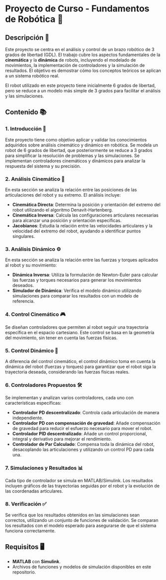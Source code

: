 # Proyecto de Curso - Fundamentos de Robótica 🤖

## Descripción 📜
Este proyecto se centra en el análisis y control de un brazo robótico de 3 grados de libertad (GDL). El trabajo cubre los aspectos fundamentales de la **cinemática** y la **dinámica** de robots, incluyendo el modelado de movimientos, la implementación de controladores y la simulación de resultados. El objetivo es demostrar cómo los conceptos teóricos se aplican a un sistema robótico real.

El robot utilizado en este proyecto tiene inicialmente 6 grados de libertad, pero se reduce a un modelo más simple de 3 grados para facilitar el análisis y las simulaciones.

## Contenido 📚

### 1. Introducción 📝
Este proyecto tiene como objetivo aplicar y validar los conocimientos adquiridos sobre análisis cinemático y dinámico en robótica. Se modela un robot de 6 grados de libertad, que posteriormente se reduce a 3 grados para simplificar la resolución de problemas y las simulaciones. Se implementan controladores cinemáticos y dinámicos para analizar la respuesta del sistema y su precisión.

### 2. Análisis Cinemático 🔄
En esta sección se analiza la relación entre las posiciones de las articulaciones del robot y su extremo. El análisis incluye:
- **Cinemática Directa**: Determina la posición y orientación del extremo del robot utilizando el algoritmo Denavit-Hartenberg.
- **Cinemática Inversa**: Calcula las configuraciones articulares necesarias para alcanzar una posición y orientación específicas.
- **Jacobianos**: Estudia la relación entre las velocidades articulares y la velocidad del extremo del robot, ayudando a identificar puntos singulares.

### 3. Análisis Dinámico ⚙️
En esta sección se analiza la relación entre las fuerzas y torques aplicados al robot y su movimiento:
- **Dinámica Inversa**: Utiliza la formulación de Newton-Euler para calcular las fuerzas y torques necesarios para generar los movimientos deseados.
- **Simulador de Dinámica**: Verifica el modelo dinámico utilizando simulaciones para comparar los resultados con un modelo de referencia.

### 4. Control Cinemático 🎮
Se diseñan controladores que permiten al robot seguir una trayectoria específica en el espacio cartesiano. Este control se basa en la geometría del movimiento, sin tener en cuenta las fuerzas físicas.

### 5. Control Dinámico 🔧
A diferencia del control cinemático, el control dinámico toma en cuenta la dinámica del robot (fuerzas y torques) para garantizar que el robot siga la trayectoria deseada, considerando las fuerzas físicas reales.

### 6. Controladores Propuestos 🛠️
Se implementan y analizan varios controladores, cada uno con características específicas:
- **Controlador PD descentralizado**: Controla cada articulación de manera independiente.
- **Controlador PD con compensación de gravedad**: Añade compensación de gravedad para reducir el esfuerzo necesario para mover el robot.
- **Controlador PID descentralizado**: Añade un control proporcional, integral y derivativo para mejorar el rendimiento.
- **Controlador de Par Calculado**: Compensa toda la dinámica del robot, desacoplando las articulaciones y utilizando un control PD para cada una.

### 7. Simulaciones y Resultados 📊
Cada tipo de controlador se simula en MATLAB/Simulink. Los resultados incluyen gráficos de las trayectorias seguidas por el robot y la evolución de las coordenadas articulares.

### 8. Verificación ✅
Se verifica que los resultados obtenidos en las simulaciones sean correctos, utilizando un conjunto de funciones de validación. Se comparan los resultados con el modelo esperado para asegurarse de que el sistema funciona correctamente.

## Requisitos 🖥️
- **MATLAB** con **Simulink**.
- Archivos de funciones y modelos de simulación disponibles en este repositorio.

